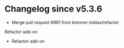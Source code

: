 # Changelog since v5.3.6
- Merge pull request #881 from brenner-tobias/refactor

Refactor add-on 
- Refactor add-on 
